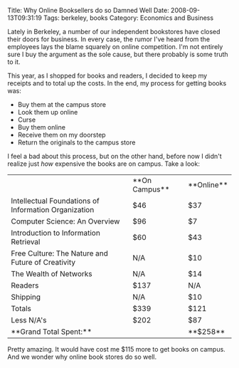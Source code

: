 Title: Why Online Booksellers do so Damned Well
Date: 2008-09-13T09:31:19
Tags: berkeley, books
Category: Economics and Business

Lately in Berkeley, a number of our independent bookstores have closed their doors for business. In every case, the rumor I've heard from the employees lays the blame squarely on online competition. I'm not entirely sure I buy the argument as the sole cause, but there probably is some truth to it. 

This year, as I shopped for books and readers, I decided to keep my receipts and to total up the costs. In the end, my process for getting books was:

 - Buy them at the campus store
 - Look them up online
 - Curse
 - Buy them online
 - Receive them on my doorstep
 - Return the originals to the campus store

I feel a bad about this process, but on the other hand, before now I didn't realize just *how* expensive the books are on campus. Take a look:
<table>
<tr>
	<td></td>
	<td>**On Campus**</td>
	<td>**Online**</td>
</tr>
<tr>
	<td>Intellectual Foundations of Information Organization</td>
	<td>$46</td>
	<td>$37</td>
</tr>
<tr>
	<td>Computer Science: An Overview</td>
	<td>$96</td>
	<td>$7</td>
</tr>
<tr>
	<td>Introduction to Information Retrieval</td>
	<td>$60</td>
	<td>$43</td>
</tr>
<tr>
	<td>Free Culture: The Nature and Future of Creativity</td>
	<td>N/A</td>
	<td>$10</td>
</tr>
<tr>
	<td>The Wealth of Networks</td>
	<td>N/A</td>
	<td>$14</td>
</tr>
<tr>
	<td>Readers</td>
	<td>$137</td>
	<td>N/A</td>
</tr>	
<tr>
	<td>Shipping</td>
	<td>N/A</td>
	<td>$10</td>
</tr>
<tr>
	<td>Totals</td>
	<td>$339</td>
	<td>$121</td>
</tr>
<tr>
	<td>Less N/A's</td>
	<td>$202</td>
	<td>$87</td>
</tr>
<tr>
	<td>**Grand Total Spent:**</td>
	<td></td>
	<td>**$258**</td>
</tr>
</table>

Pretty amazing. It would have cost me $115 more to get books on campus. And we wonder why online book stores do so well. 
